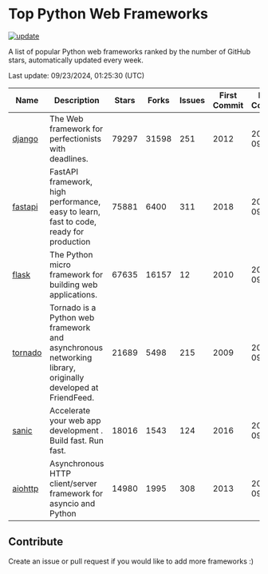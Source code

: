 # Top Python Web Frameworks

[![update](https://github.com/sunnysid3up/python-web-frameworks/actions/workflows/update.yml/badge.svg)](https://github.com/sunnysid3up/python-web-frameworks/actions/workflows/update.yml)

A list of popular Python web frameworks ranked by the number of GitHub stars, automatically updated every week.

Last update: 09/23/2024, 01:25:30 (UTC)

| Name          | Description          | Stars                     | Forks          | Issues               | First Commit        | Last Commit         |
|---------------|----------------------|---------------------------|----------------|----------------------|---------------------|---------------------|
| [django](https://github.com/django/django) | The Web framework for perfectionists with deadlines. | 79297 | 31598 | 251 | 2012 | 2024-09-22 |
| [fastapi](https://github.com/fastapi/fastapi) | FastAPI framework, high performance, easy to learn, fast to code, ready for production | 75881 | 6400 | 311 | 2018 | 2024-09-23 |
| [flask](https://github.com/pallets/flask) | The Python micro framework for building web applications. | 67635 | 16157 | 12 | 2010 | 2024-09-23 |
| [tornado](https://github.com/tornadoweb/tornado) | Tornado is a Python web framework and asynchronous networking library, originally developed at FriendFeed. | 21689 | 5498 | 215 | 2009 | 2024-09-22 |
| [sanic](https://github.com/sanic-org/sanic) |  Accelerate your web app development . Build fast. Run fast. | 18016 | 1543 | 124 | 2016 | 2024-09-22 |
| [aiohttp](https://github.com/aio-libs/aiohttp) | Asynchronous HTTP client/server framework for asyncio and Python | 14980 | 1995 | 308 | 2013 | 2024-09-23 |

## Contribute 

Create an issue or pull request if you would like to add more frameworks :)